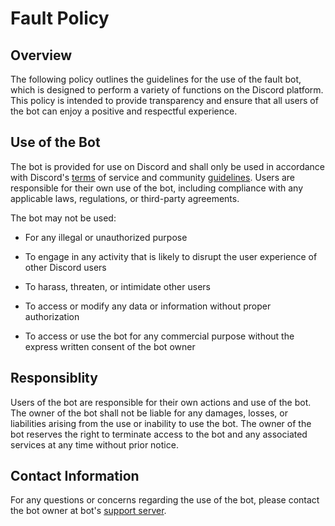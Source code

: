 

# Fault Policy

## Overview

The following policy outlines the guidelines for the use of the fault bot, which is designed to perform a variety of functions on the Discord platform. This policy is intended to provide transparency and ensure that all users of the bot can enjoy a positive and respectful experience.

## Use of the Bot

The bot is provided for use on Discord and shall only be used in accordance with Discord's [terms](https://discord.com/terms) of service and community [guidelines](https://discord.com/guidelines). Users are responsible for their own use of the bot, including compliance with any applicable laws, regulations, or third-party agreements.

The bot may not be used:

- For any illegal or unauthorized purpose

- To engage in any activity that is likely to disrupt the user experience of other Discord users

- To harass, threaten, or intimidate other users

- To access or modify any data or information without proper authorization

- To access or use the bot for any commercial purpose without the express written consent of the bot owner

















## Responsiblity

Users of the bot are responsible for their own actions and use of the bot. The owner of the bot shall not be liable for any damages, losses, or liabilities arising from the use or inability to use the bot. The owner of the bot reserves the right to terminate access to the bot and any associated services at any time without prior notice.

## Contact Information

For any questions or concerns regarding the use of the bot, please contact the bot owner at bot's [support server](https://discord.gg/gpqMWg5PAY).
